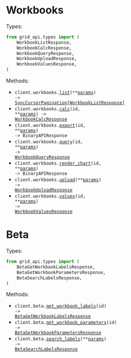 # Workbooks

Types:

```python
from grid_api.types import (
    WorkbookListResponse,
    WorkbookCalcResponse,
    WorkbookQueryResponse,
    WorkbookUploadResponse,
    WorkbookValuesResponse,
)
```

Methods:

- <code title="get /v1/workbooks">client.workbooks.<a href="./src/grid_api/resources/workbooks.py">list</a>(\*\*<a href="src/grid_api/types/workbook_list_params.py">params</a>) -> <a href="./src/grid_api/types/workbook_list_response.py">SyncCursorPagination[WorkbookListResponse]</a></code>
- <code title="post /v1/workbooks/{id}/calc">client.workbooks.<a href="./src/grid_api/resources/workbooks.py">calc</a>(id, \*\*<a href="src/grid_api/types/workbook_calc_params.py">params</a>) -> <a href="./src/grid_api/types/workbook_calc_response.py">WorkbookCalcResponse</a></code>
- <code title="post /v1/workbooks/{id}/export">client.workbooks.<a href="./src/grid_api/resources/workbooks.py">export</a>(id, \*\*<a href="src/grid_api/types/workbook_export_params.py">params</a>) -> BinaryAPIResponse</code>
- <code title="post /v1/workbooks/{id}/query">client.workbooks.<a href="./src/grid_api/resources/workbooks.py">query</a>(id, \*\*<a href="src/grid_api/types/workbook_query_params.py">params</a>) -> <a href="./src/grid_api/types/workbook_query_response.py">WorkbookQueryResponse</a></code>
- <code title="post /v1/workbooks/{id}/chart">client.workbooks.<a href="./src/grid_api/resources/workbooks.py">render_chart</a>(id, \*\*<a href="src/grid_api/types/workbook_render_chart_params.py">params</a>) -> BinaryAPIResponse</code>
- <code title="post /v1/workbooks">client.workbooks.<a href="./src/grid_api/resources/workbooks.py">upload</a>(\*\*<a href="src/grid_api/types/workbook_upload_params.py">params</a>) -> <a href="./src/grid_api/types/workbook_upload_response.py">WorkbookUploadResponse</a></code>
- <code title="post /v1/workbooks/{id}/values">client.workbooks.<a href="./src/grid_api/resources/workbooks.py">values</a>(id, \*\*<a href="src/grid_api/types/workbook_values_params.py">params</a>) -> <a href="./src/grid_api/types/workbook_values_response.py">WorkbookValuesResponse</a></code>

# Beta

Types:

```python
from grid_api.types import (
    BetaGetWorkbookLabelsResponse,
    BetaGetWorkbookParametersResponse,
    BetaSearchLabelsResponse,
)
```

Methods:

- <code title="get /v1/workbooks/{id}/labels">client.beta.<a href="./src/grid_api/resources/beta.py">get_workbook_labels</a>(id) -> <a href="./src/grid_api/types/beta_get_workbook_labels_response.py">BetaGetWorkbookLabelsResponse</a></code>
- <code title="get /v1/workbooks/{id}/parameters">client.beta.<a href="./src/grid_api/resources/beta.py">get_workbook_parameters</a>(id) -> <a href="./src/grid_api/types/beta_get_workbook_parameters_response.py">BetaGetWorkbookParametersResponse</a></code>
- <code title="post /v1/workbooks/search/labels">client.beta.<a href="./src/grid_api/resources/beta.py">search_labels</a>(\*\*<a href="src/grid_api/types/beta_search_labels_params.py">params</a>) -> <a href="./src/grid_api/types/beta_search_labels_response.py">BetaSearchLabelsResponse</a></code>
